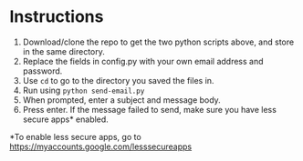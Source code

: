 # Instructions

1. Download/clone the repo to get the two python scripts above, and store in the same directory.
2. Replace the fields in config.py with your own email address and password.
3. Use `cd` to go to the directory you saved the files in.
4. Run using `python send-email.py`
5. When prompted, enter a subject and message body.
6. Press enter. If the message failed to send, make sure you have less secure apps* enabled.

*To enable less secure apps, go to https://myaccounts.google.com/lesssecureapps
